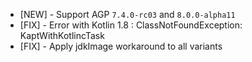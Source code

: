 - [NEW] - Support AGP `7.4.0-rc03` and `8.0.0-alpha11`
- [FIX] - Error with Kotlin 1.8 : ClassNotFoundException: KaptWithKotlincTask
- [FIX] - Apply jdkImage workaround to all variants
